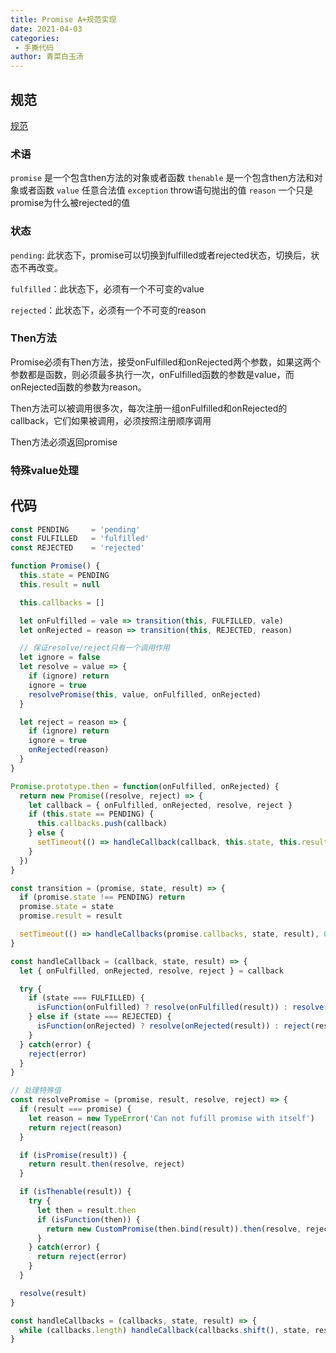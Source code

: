 ```yaml
---
title: Promise A+规范实现
date: 2021-04-03
categories:
 - 手撕代码
author: 青菜白玉汤
---
```

## 规范
[规范](https://mp.weixin.qq.com/s/qdJ0Xd8zTgtetFdlJL3P1g)

### 术语
`promise`   是一个包含then方法的对象或者函数
`thenable`  是一个包含then方法和对象或者函数
`value`     任意合法值
`exception` throw语句抛出的值
`reason`    一个只是promise为什么被rejected的值

### 状态
`pending`: 此状态下，promise可以切换到fulfilled或者rejected状态，切换后，状态不再改变。

`fulfilled`：此状态下，必须有一个不可变的value

`rejected`：此状态下，必须有一个不可变的reason

### Then方法
Promise必须有Then方法，接受onFulfilled和onRejected两个参数，如果这两个参数都是函数，则必须最多执行一次，onFulfilled函数的参数是value，而onRejected函数的参数为reason。

Then方法可以被调用很多次，每次注册一组onFulfilled和onRejected的callback，它们如果被调用，必须按照注册顺序调用

Then方法必须返回promise

### 特殊value处理


## 代码
```javascript
const PENDING     = 'pending'
const FULFILLED   = 'fulfilled'
const REJECTED    = 'rejected'

function Promise() {
  this.state = PENDING
  this.result = null

  this.callbacks = []

  let onFulfilled = vale => transition(this, FULFILLED, vale)
  let onRejected = reason => transition(this, REJECTED, reason)

  // 保证resolve/reject只有一个调用作用
  let ignore = false
  let resolve = value => {
    if (ignore) return
    ignore = true
    resolvePromise(this, value, onFulfilled, onRejected)
  }

  let reject = reason => {
    if (ignore) return
    ignore = true
    onRejected(reason)
  }
}

Promise.prototype.then = function(onFulfilled, onRejected) {
  return new Promise((resolve, reject) => {
    let callback = { onFulfilled, onRejected, resolve, reject }
    if (this.state == PENDING) {
      this.callbacks.push(callback)
    } else {
      setTimeout(() => handleCallback(callback, this.state, this.result), 0)
    }
  })
}

const transition = (promise, state, result) => {
  if (promise.state !== PENDING) return
  promise.state = state
  promise.result = result

  setTimeout(() => handleCallbacks(promise.callbacks, state, result), 0)
}

const handleCallback = (callback, state, result) => {
  let { onFulfilled, onRejected, resolve, reject } = callback

  try {
    if (state === FULFILLED) {
      isFunction(onFulfilled) ? resolve(onFulfilled(result)) : resolve(result)
    } else if (state === REJECTED) {
      isFunction(onRejected) ? resolve(onRejected(result)) : reject(result)
    }
  } catch(error) {
    reject(error)
  }
}

// 处理特殊值
const resolvePromise = (promise, result, resolve, reject) => {
  if (result === promise) {
    let reason = new TypeError('Can not fufill promise with itself')
    return reject(reason)
  }

  if (isPromise(result)) {
    return result.then(resolve, reject)
  }

  if (isThenable(result)) {
    try {
      let then = result.then
      if (isFunction(then)) {
        return new CustomPromise(then.bind(result)).then(resolve, reject)
      }
    } catch(error) {
      return reject(error)
    }
  }

  resolve(result)
}

const handleCallbacks = (callbacks, state, result) => {
  while (callbacks.length) handleCallback(callbacks.shift(), state, result)
}
```